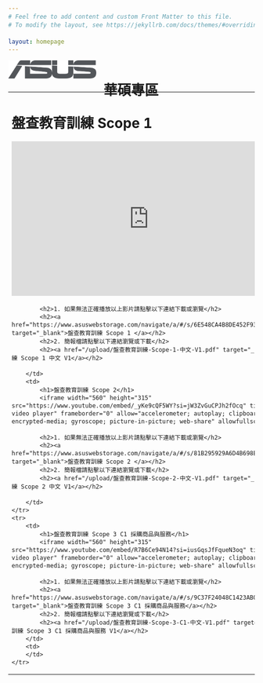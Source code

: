 ```yaml
---
# Feel free to add content and custom Front Matter to this file.
# To modify the layout, see https://jekyllrb.com/docs/themes/#overriding-theme-defaults

layout: homepage
---
```

<div style="display: flex;">
<div style="height:50px;"><img src="img/asus-logo.png" style="width:180px;"></div>
<div style="height:50px;"><h1 style="padding: 0 0 0 15px; align-items: center;">華碩專區</h1></div>
</div>

<table>
    <tr>
        <td>
            <h1>盤查教育訓練 Scope 1</h1>
            <iframe width="560" height="315" src="https://www.youtube.com/embed/NK3U5MZCfRI?si=b_wPooNp7Wr0Vkpi" title="YouTube video player" frameborder="0" allow="accelerometer; autoplay; clipboard-write; encrypted-media; gyroscope; picture-in-picture; web-share" allowfullscreen></iframe>

            <h2>1. 如果無法正確播放以上影片請點擊以下連結下載或瀏覽</h2>
            <h2><a href="https://www.asuswebstorage.com/navigate/a/#/s/6E548CA4B8DE452F93168C9DBB1A21F3Y" target="_blank">盤查教育訓練 Scope 1 </a></h2>
            <h2>2. 簡報檔請點擊以下連結瀏覽或下載</h2>
            <h2><a href="/upload/盤查教育訓練-Scope-1-中文-V1.pdf" target="_blank">盤查教育訓練 Scope 1 中文 V1</a></h2>

        </td>
        <td>
            <h1>盤查教育訓練 Scope 2</h1>
            <iframe width="560" height="315" src="https://www.youtube.com/embed/_yKe9cQF5WY?si=jW3ZvGuCPJh2fOcq" title="YouTube video player" frameborder="0" allow="accelerometer; autoplay; clipboard-write; encrypted-media; gyroscope; picture-in-picture; web-share" allowfullscreen></iframe>
            
            <h2>1. 如果無法正確播放以上影片請點擊以下連結下載或瀏覽</h2>
            <h2><a href="https://www.asuswebstorage.com/navigate/a/#/s/81B295929A6D4B698E973C19A1628330Y" target="_blank">盤查教育訓練 Scope 2 </a></h2>
            <h2>2. 簡報檔請點擊以下連結瀏覽或下載</h2>
            <h2><a href="/upload/盤查教育訓練-Scope-2-中文-V1.pdf" target="_blank">盤查教育訓練 Scope 2 中文 V1</a></h2>

        </td>
    </tr>
    <tr>
        <td>
            <h1>盤查教育訓練 Scope 3 C1 採購商品與服務</h1>
            <iframe width="560" height="315" src="https://www.youtube.com/embed/R7B6Ce94N14?si=iusGqsJfFqueN3oq" title="YouTube video player" frameborder="0" allow="accelerometer; autoplay; clipboard-write; encrypted-media; gyroscope; picture-in-picture; web-share" allowfullscreen></iframe>

            <h2>1. 如果無法正確播放以上影片請點擊以下連結下載或瀏覽</h2>
            <h2><a href="https://www.asuswebstorage.com/navigate/a/#/s/9C37F24048C1423AB0F820EE09262ECBY" target="_blank">盤查教育訓練 Scope 3 C1 採購商品與服務</a></h2>
            <h2>2. 簡報檔請點擊以下連結瀏覽或下載</h2>
            <h2><a href="/upload/盤查教育訓練-Scope-3-C1-中文-V1.pdf" target="_blank">盤查教育訓練 Scope 3 C1 採購商品與服務 V1</a></h2>
        </td>
        <td>
        </td>
    </tr>
</table>